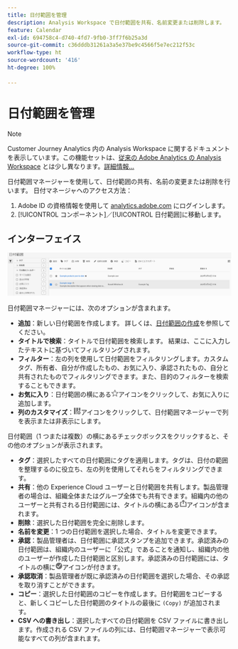 ```yaml
---
title: 日付範囲を管理
description: Analysis Workspace で日付範囲を共有、名前変更または削除します。
feature: Calendar
exl-id: 694758c4-d740-4fd7-9fb0-3ff7f6b25a3d
source-git-commit: c36dddb31261a3a5e37be9c4566f5e7ec212f53c
workflow-type: ht
source-wordcount: '416'
ht-degree: 100%

---
```


# 日付範囲を管理

>[!NOTE]
>
>Customer Journey Analytics 内の Analysis Workspace に関するドキュメントを表示しています。この機能セットは、[従来の Adobe Analytics の Analysis Workspace](https://experienceleague.adobe.com/docs/analytics/analyze/analysis-workspace/home.html?lang=ja) とは少し異なります。[詳細情報...](/help/getting-started/cja-aa.md)

日付範囲マネージャーを使用して、日付範囲の共有、名前の変更または削除を行います。 日付マネージャヘのアクセス方法：

1. Adobe ID の資格情報を使用して [analytics.adobe.com](https://analytics.adobe.com) にログインします。
1. [!UICONTROL コンポーネント]／[!UICONTROL 日付範囲]に移動します。

## インターフェイス

![UI](../assets/date-range-ui.png)

日付範囲マネージャーには、次のオプションが含まれます。

* **追加**：新しい日付範囲を作成します。 詳しくは、[日付範囲の作成](create.md)を参照してください。
* **タイトルで検索**：タイトルで日付範囲を検索します。 結果は、ここに入力したテキストに基づいてフィルタリングされます。
* **フィルター**：左の列を使用して日付範囲をフィルタリングします。カスタムタグ、所有者、自分が作成したもの、お気に入り、承認されたもの、自分と共有されたものでフィルタリングできます。また、目的のフィルターを検索することもできます。
* **お気に入り**：日付範囲の横にある![スター](../assets/star.png)アイコンをクリックして、お気に入りに追加します。
* **列のカスタマイズ**：![列](../assets/columns.png)アイコンをクリックして、日付範囲マネージャーで列を表示または非表示にします。

日付範囲（1 つまたは複数）の横にあるチェックボックスをクリックすると、その他のオプションが表示されます。

* **タグ**：選択したすべての日付範囲にタグを適用します。タグは、日付の範囲を整理するのに役立ち、左の列を使用してそれらをフィルタリングできます。
* **共有**：他の Experience Cloud ユーザーと日付範囲を共有します。製品管理者の場合は、組織全体またはグループ全体でも共有できます。組織内の他のユーザーと共有される日付範囲には、タイトルの横にある![共有](../assets/shared.png)アイコンが含まれます。
* **削除**：選択した日付範囲を完全に削除します。
* **名前を変更**：1 つの日付範囲を選択した場合、タイトルを変更できます。
* **承認**：製品管理者は、日付範囲に承認スタンプを追加できます。承認済みの日付範囲は、組織内のユーザーに「公式」であることを通知し、組織内の他のユーザーが作成した日付範囲と区別します。承認済みの日付範囲には、タイトルの横に![承認済み](../assets/approved.png)アイコンが付きます。
* **承認取消**：製品管理者が既に承認済みの日付範囲を選択した場合、その承認を取り消すことができます。
* **コピー**：選択した日付範囲のコピーを作成します。日付範囲をコピーすると、新しくコピーした日付範囲のタイトルの最後に `(Copy)` が追加されます。
* **CSV への書き出し**：選択したすべての日付範囲を CSV ファイルに書き出します。作成される CSV ファイルの列には、日付範囲マネージャーで表示可能なすべての列が含まれます。
